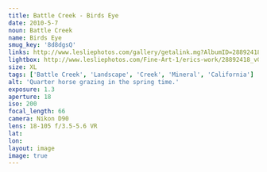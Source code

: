 ```yaml
---
title: Battle Creek - Birds Eye
date: 2010-5-7
noun: Battle Creek
name: Birds Eye
smug_key: '8d8dgsQ'
links: http://www.lesliephotos.com/gallery/getalink.mg?AlbumID=28892418&AlbumKey=vGKDCF&ImageID=2454837924&ImageKey=8d8dgsQ&how=forum&Page=1
lightbox: http://www.lesliephotos.com/Fine-Art-1/erics-work/28892418_vGKDCF#!i=2454837924&k=8d8dgsQ&lb=1&s=A
size: XL
tags: ['Battle Creek', 'Landscape', 'Creek', 'Mineral', 'California']
alt: 'Quarter horse grazing in the spring time.'
exposure: 1.3
aperture: 18
iso: 200
focal_length: 66
camera: Nikon D90
lens: 18-105 f/3.5-5.6 VR
lat: 
lon: 
layout: image
image: true
---
```


